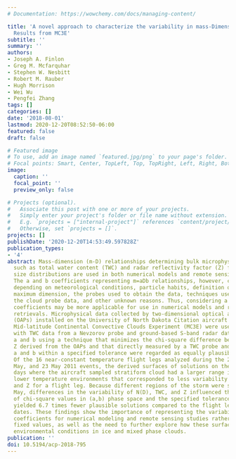 ```yaml
---
# Documentation: https://wowchemy.com/docs/managing-content/

title: 'A novel approach to characterize the variability in mass-Dimension relationships:
  Results from MC3E'
subtitle: ''
summary: ''
authors:
- Joseph A. Finlon
- Greg M. Mcfarquhar
- Stephen W. Nesbitt
- Robert M. Rauber
- Hugh Morrison
- Wei Wu
- Pengfei Zhang
tags: []
categories: []
date: '2018-08-01'
lastmod: 2020-12-20T08:52:50-06:00
featured: false
draft: false

# Featured image
# To use, add an image named `featured.jpg/png` to your page's folder.
# Focal points: Smart, Center, TopLeft, Top, TopRight, Left, Right, BottomLeft, Bottom, BottomRight.
image:
  caption: ''
  focal_point: ''
  preview_only: false

# Projects (optional).
#   Associate this post with one or more of your projects.
#   Simply enter your project's folder or file name without extension.
#   E.g. `projects = ["internal-project"]` references `content/project/deep-learning/index.md`.
#   Otherwise, set `projects = []`.
projects: []
publishDate: '2020-12-20T14:53:49.597828Z'
publication_types:
- '4'
abstract: Mass-dimension (m-D) relationships determining bulk microphysical properties
  such as total water content (TWC) and radar reflectivity factor (Z) from particle
  size distributions are used in both numerical models and remote sensing retrievals.
  The a and b coefficients representing m=aDb relationships, however, can vary significantly
  depending on meteorological conditions, particle habits, definition of particle
  maximum dimension, the probes used to obtain the data, techniques used to process
  the cloud probe data, and other unknown reasons. Thus, considering a range of a,b
  coefficients may be more applicable for use in numerical models and remote sensing
  retrievals. Microphysical data collected by two-dimensional optical array probes
  (OAPs) installed on the University of North Dakota Citation aircraft during the
  Mid-latitude Continental Convective Clouds Experiment (MC3E) were used in conjunction
  with TWC data from a Nevzorov probe and ground-based S-band radar data to determine
  a and b using a technique that minimizes the chi-square difference between TWC and
  Z derived from the OAPs and that directly measured by a TWC probe and radar. All
  a and b within a specified tolerance were regarded as equally plausible solutions.
  Of the 16 near-constant temperature flight legs analyzed during the 25 April, 20
  May, and 23 May 2011 events, the derived surfaces of solutions on the first two
  days where the aircraft sampled stratiform cloud had a larger range in a and b for
  lower temperature environments that corresponded to less variability in N(D), TWC,
  and Z for a flight leg. Because different regions of the storm were sampled on 23
  May, differences in the variability of N(D), TWC, and Z influenced the distribution
  of chi-square values in (a,b) phase space and the specified tolerance in a way that
  yielded 6.7 times fewer plausible solutions compared to the flight legs on the other
  dates. These findings show the importance of representing the variability in a,b
  coefficients for numerical modeling and remote sensing studies rather than assuming
  fixed values, as well as the need to further explore how these surfaces depend on
  environmental conditions in ice and mixed phase clouds.
publication: ''
doi: 10.5194/acp-2018-795
---
```


